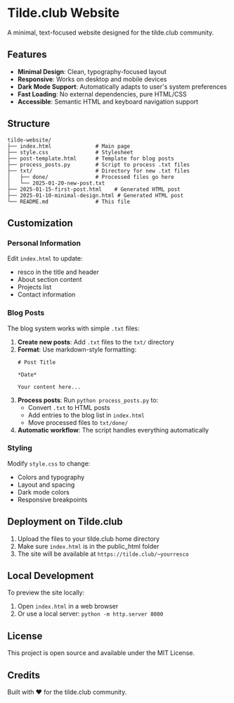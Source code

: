 # Tilde.club Website

A minimal, text-focused website designed for the tilde.club community.

## Features

- **Minimal Design**: Clean, typography-focused layout
- **Responsive**: Works on desktop and mobile devices
- **Dark Mode Support**: Automatically adapts to user's system preferences
- **Fast Loading**: No external dependencies, pure HTML/CSS
- **Accessible**: Semantic HTML and keyboard navigation support

## Structure

```
tilde-website/
├── index.html              # Main page
├── style.css               # Stylesheet
├── post-template.html      # Template for blog posts
├── process_posts.py        # Script to process .txt files
├── txt/                    # Directory for new .txt files
│   ├── done/               # Processed files go here
│   └── 2025-01-20-new-post.txt
├── 2025-01-15-first-post.html    # Generated HTML post
├── 2025-01-10-minimal-design.html # Generated HTML post
└── README.md               # This file
```

## Customization

### Personal Information
Edit `index.html` to update:
- resco in the title and header
- About section content
- Projects list
- Contact information

### Blog Posts
The blog system works with simple `.txt` files:

1. **Create new posts**: Add `.txt` files to the `txt/` directory
2. **Format**: Use markdown-style formatting:
   ```
   # Post Title
   
   *Date*
   
   Your content here...
   ```
3. **Process posts**: Run `python process_posts.py` to:
   - Convert `.txt` to HTML posts
   - Add entries to the blog list in `index.html`
   - Move processed files to `txt/done/`
4. **Automatic workflow**: The script handles everything automatically

### Styling
Modify `style.css` to change:
- Colors and typography
- Layout and spacing
- Dark mode colors
- Responsive breakpoints

## Deployment on Tilde.club

1. Upload the files to your tilde.club home directory
2. Make sure `index.html` is in the public_html folder
3. The site will be available at `https://tilde.club/~yourresco`

## Local Development

To preview the site locally:
1. Open `index.html` in a web browser
2. Or use a local server: `python -m http.server 8000`

## License

This project is open source and available under the MIT License.

## Credits

Built with ❤️ for the tilde.club community. 